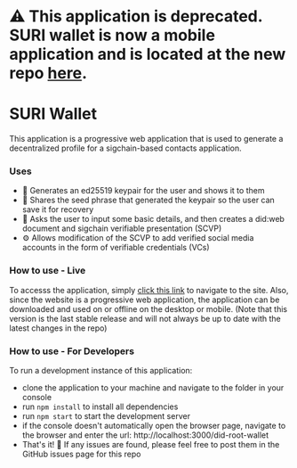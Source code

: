# ⚠️ This application is deprecated. SURI wallet is now a mobile application and is located at the new repo [here](https://github.com/aus36/suri-wallet).

# SURI Wallet
This application is a progressive web application that is used to generate a decentralized profile for a sigchain-based contacts application.

### Uses
* 🔐 Generates an ed25519 keypair for the user and shows it to them
* 🌱 Shares the seed phrase that generated the keypair so the user can save it for recovery
* 📑 Asks the user to input some basic details, and then creates a did:web document and sigchain verifiable presentation (SCVP)
* ⚙️ Allows modification of the SCVP to add verified social media accounts in the form of verifiable credentials (VCs)
### How to use - Live
To accesss the application, simply [click this link](https://aus36.github.io/did-root-wallet/) to navigate to the site. Also, since the website is a progressive web application, the application can be downloaded and used on or offline on the desktop or mobile. (Note that this version is the last stable release and will not always be up to date with the latest changes in the repo)

### How to use - For Developers
To run a development instance of this application:
* clone the application to your machine and navigate to the folder in your console
* run ```npm install``` to install all dependencies
* run ```npm start``` to start the development server
* if the console doesn't automatically open the browser page, navigate to the browser and enter the url: http://localhost:3000/did-root-wallet
* That's it! 🎉 If any issues are found, please feel free to post them in the GitHub issues page for this repo
